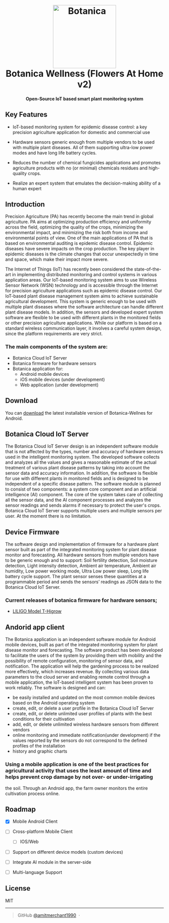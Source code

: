 
<h1 align="center">
  <br>
 <img src="https://www.botanica-wellness.com/pics/logo/logo_svg.svg" alt="Botanica" width="200">
  <br>
    Botanica Wellness (Flowers At Home v2)
  <br>
</h1>

<h4 align="center">Open-Source IoT based smart plant monitoring system</h4>


## Key Features

* IoT-based monitoring system for epidemic disease control: a key precision agriculture application for domestic and commercial use
  
* Hardware sensors generic enough from multiple vendors to be used with multiple plant diseases. All of them supporting ultra-low power modes and have long life battery cycles.

  
* Reduces the number of chemical fungicides applications and promotes agriculture products with no (or minimal) chemicals residues and high-quality crops.

  
* Realize an expert system that emulates the decision-making ability of a human expert

## Introduction

Precision Agriculture (PA) has recently become the main trend in global agriculture. PA aims at optimizing production efficiency and uniformity across the field, optimizing the quality of the crops, minimizing the environmental impact, and minimizing the risk both from income and environmental points of view. One of the main applications of PA that is based on environmental auditing is epidemic disease control. Epidemic diseases have severe impacts on the crop production. The key player in epidemic diseases is the climate changes that occur unexpectedly in time and space, which make their impact more severe.

The Internet of Things (IoT) has recently been considered the state-of-the-art in implementing distributed monitoring and control systems in various application areas. Our IoT-based monitoring system aims to use Wireless Sensor Network (WSN) technology and is accessible through the Internet for precision agriculture applications such as epidemic disease control. Our IoT-based plant disease management system aims to achieve sustainable agricultural development. This system is generic enough to be used with multiple plant diseases where the software architecture can handle different plant disease models. In addition, the sensors and developed expert system software are flexible to be used with different plants in the monitored fields or other precision agriculture applications. While our platform is based on a standard wireless communication layer, it involves a careful system design, since the platform requirements are very strict.

### The main components of the system are: 
* Botanica Cloud IoT Server
* Botanica firmware for hardware sensors
* Botanica application for:  
  * Android mobile devices
  * iOS mobile devices (under development)
  * Web application (under development)



## Download

You can [download](https://github.com/amitmerchant1990/electron-markdownify/releases/tag/v1.2.0) the latest installable version of Botanica-Wellnes for Android.

## Botanica Cloud IoT Server

The Botanica Cloud IoT Server design is an independent software module that is not affected by the types, number and accuracy of hardware sensors used in the intelligent monitoring system. The developed software collects and analyzes all the values and gives a reasonable estimate of the actual treatment of various plant disease patterns by taking into account the sensor data and accuracy information. In addition, the software is flexible for use with different plants in monitored fields and is designed to be independent of a specific disease pattern. The software module is planned to consist of two components: a system core component and an artificial intelligence (AI) component. The core of the system takes care of collecting all the sensor data, and the AI component processes and analyzes the sensor readings and sends alarms if necessary to protect the user's crops. Botanica Cloud IoT Server supports multiple users and multiple sensors per user. At the moment there is no limitation.


## Device Firmware

The software design and implementation of firmware for a hardware plant sensor built as part of the integrated monitoring system for plant disease monitor and forecasting. All hardware sensors from multiple vendors have to be generic enough and to support: Soil fertility detection, Soil moisture detection, Light intensity detection, Ambient air temperature, Ambient air humidity, Low power working mode, Ultra Low power sleep, Long life battery cycle support. The plant sensor senses these quantities at a programmable period and sends the sensors’ readings as JSON data to the Botanica Cloud IoT Server.

### Current releases of botanica firmware for hardware sensors;
* [LILIGO Model T-Higrow](https://www.lilygo.cc/en-bg/products/t-higrow)


## Andorid app client

The Botanica application is an independent software module for Android mobile devices, built as part of the integrated monitoring system for plant disease monitor and forecasting. The software product has been developed to facilitate the users of the system by providing them with mobility and the possibility of remote configuration, monitoring of sensor data, and notification. The application will help the gardening process to be realized more effectively, which increases revenue. By collecting various data parameters to the cloud server and enabling remote control through a mobile application, the IoT-based intelligent system has been proven to work reliably. The software is designed and can:
* be easily installed and updated on the most common mobile devices based on the Android operating system
* create, edit, or delete a user profile in the Botanica Cloud IoT Server 
* create, edit, or delete unlimited user profiles of plants with the best conditions for their cultivation
* add, edit, or delete unlimited wireless hardware sensors from different vendors
* online monitoring and immediate notification(under development) if the values reported by the sensors do not correspond to the defined profiles of the installation
* history and graphic charts

### Using a mobile application is one of the best practices for agricultural activity that uses the least amount of time and helps prevent crop damage by not over- or under-irrigating
the soil. Through an Android app, the farm owner monitors the entire cultivation process online.

## Roadmap

- [x] Mobile Android Client
- [ ] Cross-platform Mobile Client
    - [ ] IOS/Web  
- [ ] Support on different device models (custom devices)
- [ ] Integrate AI module in the server-side
- [ ] Multi-language Support 


## License

MIT

---

> GitHub [@amitmerchant1990](https://github.com/ivan-iliev) &nbsp;&middot;&nbsp;


